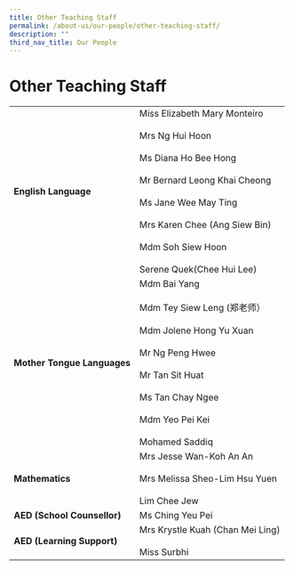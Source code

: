```yaml
---
title: Other Teaching Staff
permalink: /about-us/our-people/other-teaching-staff/
description: ""
third_nav_title: Our People
---
```

# **Other Teaching Staff**

|  	|  	|
|---	|---	|
| **English   Language** 	| Miss Elizabeth Mary Monteiro<br>     <br>Mrs Ng Hui Hoon<br>      <br>Ms Diana Ho Bee Hong<br>     <br>Mr Bernard Leong Khai Cheong<br> <br>Ms Jane Wee May Ting<br> <br>Mrs Karen Chee (Ang Siew Bin)<br> <br>Mdm Soh Siew Hoon <br> <br>Serene Quek(Chee Hui Lee)  	|
| **Mother   Tongue Languages** 	| Mdm Bai Yang<br>     <br>Mdm Tey Siew Leng (郑老师）<br>      <br>Mdm Jolene Hong Yu Xuan<br>      <br>Mr Ng Peng Hwee<br>      <br>Mr Tan Sit Huat<br>      <br> Ms Tan Chay Ngee<br>    <br>Mdm Yeo Pei Kei<br>   <br>Mohamed Saddiq 	|
| **Mathematics** 	| Mrs Jesse Wan-Koh An An <br><br> Mrs Melissa Sheo-Lim Hsu Yuen<br>  <br>Lim Chee Jew 	|
| **AED (School Counsellor)** 	| Ms Ching Yeu Pei 	|
| **AED (Learning Support)** 	| Mrs Krystle   Kuah (Chan Mei Ling) <br> <br> Miss Surbhi 	|
